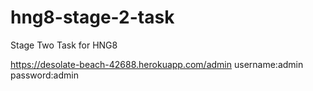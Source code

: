 # hng8-stage-2-task
Stage Two Task for HNG8

https://desolate-beach-42688.herokuapp.com/admin
username:admin
password:admin
